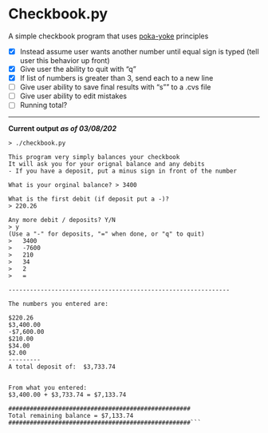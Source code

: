 # Checkbook.py

A simple checkbook program that uses [poka-yoke](https://asq.org/quality-resources/mistake-proofing
) principles <br>

- [x] Instead assume user wants another number until equal sign is typed (tell user this behavior up front)
- [x] Give user the ability to quit with “q”
- [x] If list of numbers is greater than 3, send each to a new line
- [ ] Give user ability to save final results with “s”” to a .cvs  file
- [ ] Give user ability to edit mistakes 
- [ ] Running total?

----

**Current output _as of 03/08/202_**
```
> ./checkbook.py

This program very simply balances your checkbook
It will ask you for your orignal balance and any debits
- If you have a deposit, put a minus sign in front of the number

What is your orginal balance? > 3400

What is the first debit (if deposit put a -)?
> 220.26

Any more debit / deposits? Y/N
> y
(Use a "-" for deposits, "=" when done, or "q" to quit)
>   3400
>   -7600
>   210
>   34
>   2
>   =

--------------------------------------------------------------

The numbers you entered are:

$220.26
$3,400.00
-$7,600.00
$210.00
$34.00
$2.00
---------
A total deposit of:  $3,733.74


From what you entered:
$3,400.00 + $3,733.74 = $7,133.74

###################################################
Total remaining balance = $7,133.74
###################################################```
```
